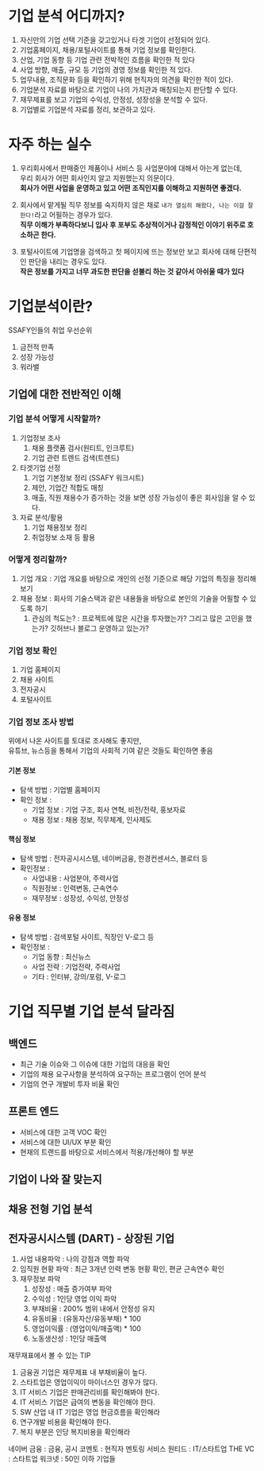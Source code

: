 # 기업 분석 어디까지? 

1. 자신만의 기업 선택 기준을 갖고있거나 타겟 기업이 선정되어 있다.  
2. 기업홈페이지, 채용/포털사이트를 통해 기업 정보를 확인한다.  
3. 산업, 기업 동향 등 기업 관련 전박적인 흐름을 확인한 적 있다 
4. 사업 방향, 매출, 규모 등 기업의 경영 정보를 확인한 적 있다.  
5. 업무내용, 조직문화 등을 확인하기 위해 현직자의 의견을 확인한 적이 있다.  
6. 기업분석 자료를 바탕으로 기업이 나의 가치관과 매칭되는지 판단할 수 있다.  
7. 재무제표를 보고 기업의 수익성, 안정성, 성장성을 분석할 수 있다.   
8. 기업별로 기업분석 자료를 정리, 보관하고 있다.  
   
# 자주 하는 실수   
1. 우리회사에서 판매중인 제품이나 서비스 등 사업분야에 대해서 아는게 없는데,     
우리 회사가 어떤 회사인지 알고 지원했는지 의문이다.       
**회사가 어떤 사업을 운영하고 있고 어떤 조직인지를 이해하고 지원하면 좋겠다.**       

2. 회사에서 맡게될 직무 정보를 숙지하지 않은 채로 `내가 열심히 해왔다, 나는 이걸 잘한다!`라고 어필하는 경우가 있다.    
**직무 이해가 부족하다보니 입사 후 포부도 추상적이거나 감정적인 이야기 위주로 호소하곤 한다.**   

3. 포털사이트에 기업명을 검색하고 첫 페이지에 뜨는 정보만 보고 회사에 대해 단편적인 판단을 내리는 경우도 있다.   
**작은 정보를 가지고 너무 과도한 판단을 섣불리 하는 것 같아서 아쉬울 때가 있다**

# 기업분석이란?   
SSAFY인들의 취업 우선순위       
  
1. 금전적 만족 
2. 성장 가능성 
3. 워라밸   

## 기업에 대한 전반적인 이해   
### 기업 분석 어떻게 시작할까?   
1. 기업정보 조사  
    1. 채용 플랫폼 검사(원티트, 인크루트)  
    2. 기업 관련 트렌드 검색(트렌드)   
2. 타겟기업 선정  
    1. 기업 기본정보 정리 (SSAFY 워크시트)    
    2. 제안, 기업간 적합도 매칭 
    3. 매출, 직원 채용수가 증가하는 것을 보면 성장 가능성이 좋은 회사임을 알 수 있다.  
3. 자료 분석/활용   
    1. 기업 채용정보 정리     
    2. 취업정보 소재 등 활용    
### 어떻게 정리할까?      
1. 기업 개요 : 기업 개요를 바탕으로 개인의 선정 기준으로 해당 기업의 특징을 정리해보기         
2. 채용 정보 : 회사의 기술스택과 같은 내용들을 바탕으로 본인의 기술을 어필할 수 있도록 하기      
    1. 관심의 척도는? : 프로젝트에 많은 시간을 투자했는가? 그리고 많은 고민을 했는가? 깃허브나 블로그 운영하고 있는가?       

### 기업 정보 확인
1. 기업 홈페이지 
2. 채용 사이트 
3. 전자공시
4. 포털사이트  

### 기업 정보 조사 방법 

위에서 나온 사이트를 토대로 조사해도 좋지만,  
유튜브, 뉴스등을 통해서 기업의 사회적 기여 같은 것들도 확인하면 좋음   


#### 기본 정보 
* 탐색 방법 : 기업별 홈페이지  
* 확인 정보 :   
  * 기업 정보 : 기업 구조, 회사 연혁, 비전/전략, 홍보자료  
  * 채용 정보 : 채용 정보, 직무체계, 인사제도   
#### 핵심 정보  
* 탐색 방법 : 전자공시시스템, 네이버금융, 한경컨센서스, 블로터 등  
* 확인정보 : 
  * 사업내용 : 사업분야, 주력사업
  * 직원정보 : 인력변동, 근속연수
  * 재무정보 : 성장성, 수익성, 안정성

#### 유용 정보  
* 탐색 방법 : 검색포털 사이트, 직장인 V-로그 등   
* 확인정보 : 
  * 기업 동향 : 최신뉴스
  * 사업 전략 : 기업전략, 주력사업
  * 기타 : 인터뷰, 강의/포럼, V-로그  

# 기업 직무별 기업 분석 달라짐
## 백엔드
* 최근 기술 이슈와 그 이슈에 대한 기업의 대응을 확인  
* 기업의 채용 요구사항을 분석하여 요구하는 프로그램이 언어 분석  
* 기업의 연구 개발비 투자 비율 확인 
 
## 프론트 엔드  
* 서비스에 대한 고객 VOC 확인    
* 서비스에 대한 UI/UX 부분 확인    
* 현재의 트랜드를 바탕으로 서비스에서 적용/개선해야 할 부분   

## 기업이 나와 잘 맞는지
## 채용 전형 기업 분석 

## 전자공시시스템 (DART) - 상장된 기업    
1. 사업 내용파악 : 나의 강점과 역할 파악 
2. 임직원 현황 파악 : 최근 3개년 인력 변동 현황 확인, 편균 근속연수 확인
3. 재무정보 파악 
    1. 성장성 : 매출 증가여부 파악 
    2. 수익성 : 1인당 영업 이익 파악 
    3. 부채비율 : 200% 범위 내에서 안정성 유지 
    4. 유동비율 : (유동자산/유동부채) * 100
    5. 영업이익률 : (영업이익/매출액) * 100 
    6. 노동생산성 : 1인당 매출액   
 
 
재무재표에서 볼 수 있는 TIP   
1. 금융권 기업은 재무제표 내 부채비율이 높다.     
2. 스타트업은 영업이익이 마이너스인 경우가 많다.    
3. IT 서비스 기업은 판매관리비를 확인해봐야 한다.  
4. IT 서비스 기업은 급여의 변동을 확인해야 한다.   
5. SW 산업 내 IT 기업은 영업 현금흐름을 확인해라    
6. 연구개발 비용을 확인해야 한다.  
7. 복지 부분은 인당 복지비용을 확인해라 

네이버 금융 : 금융, 공시 
코멘토 : 현직자 멘토링 서비스 
원티드 : IT/스타트업
THE VC : 스타트업 
워크넷 : 50인 이하 기업들


